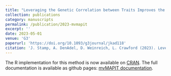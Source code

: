 ```yaml
---
title: "Leveraging the Genetic Correlation between Traits Improves the Detection of Epistasis in Genome-wide Association Studies."
collection: publications
category: manuscripts
permalink: /publication/2023-mvmapit
excerpt: ''
date: 2023-05-01
venue: 'G3'
paperurl: 'https://doi.org/10.1093/g3journal/jkad118'
citation: 'J. Stamp, A. DenAdel, D. Weinreich, L. Crawford (2023). Leveraging the Genetic Correlation between Traits Improves the Detection of Epistasis in Genome-wide Association Studies. G3; doi: 10.1093/g3journal/jkad118'
---
```


The R implementation for this method is now available on [CRAN](https://cran.r-project.org/package=mvMAPIT). The full documentation is available as github pages: [mvMAPIT documentation](https://lcrawlab.github.io/mvMAPIT/).
